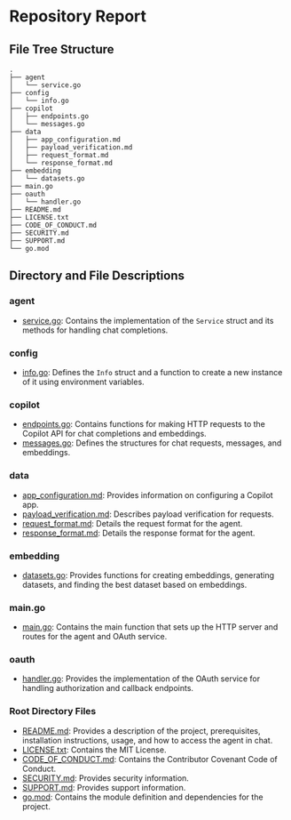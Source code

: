 # Repository Report

## File Tree Structure

```
.
├── agent
│   └── service.go
├── config
│   └── info.go
├── copilot
│   ├── endpoints.go
│   └── messages.go
├── data
│   ├── app_configuration.md
│   ├── payload_verification.md
│   ├── request_format.md
│   └── response_format.md
├── embedding
│   └── datasets.go
├── main.go
├── oauth
│   └── handler.go
├── README.md
├── LICENSE.txt
├── CODE_OF_CONDUCT.md
├── SECURITY.md
├── SUPPORT.md
└── go.mod
```

## Directory and File Descriptions

### agent
- [service.go](./agent/service.go): Contains the implementation of the `Service` struct and its methods for handling chat completions.

### config
- [info.go](./config/info.go): Defines the `Info` struct and a function to create a new instance of it using environment variables.

### copilot
- [endpoints.go](./copilot/endpoints.go): Contains functions for making HTTP requests to the Copilot API for chat completions and embeddings.
- [messages.go](./copilot/messages.go): Defines the structures for chat requests, messages, and embeddings.

### data
- [app_configuration.md](./data/app_configuration.md): Provides information on configuring a Copilot app.
- [payload_verification.md](./data/payload_verification.md): Describes payload verification for requests.
- [request_format.md](./data/request_format.md): Details the request format for the agent.
- [response_format.md](./data/response_format.md): Details the response format for the agent.

### embedding
- [datasets.go](./embedding/datasets.go): Provides functions for creating embeddings, generating datasets, and finding the best dataset based on embeddings.

### main.go
- [main.go](./main.go): Contains the main function that sets up the HTTP server and routes for the agent and OAuth service.

### oauth
- [handler.go](./oauth/handler.go): Provides the implementation of the OAuth service for handling authorization and callback endpoints.

### Root Directory Files
- [README.md](./README.md): Provides a description of the project, prerequisites, installation instructions, usage, and how to access the agent in chat.
- [LICENSE.txt](./LICENSE.txt): Contains the MIT License.
- [CODE_OF_CONDUCT.md](./CODE_OF_CONDUCT.md): Contains the Contributor Covenant Code of Conduct.
- [SECURITY.md](./SECURITY.md): Provides security information.
- [SUPPORT.md](./SUPPORT.md): Provides support information.
- [go.mod](./go.mod): Contains the module definition and dependencies for the project.
